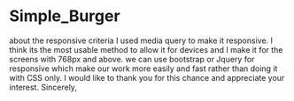 # Simple_Burger

about the responsive criteria I used media query to make it responsive.
I think its the most usable method to allow it for devices and I make it for the screens with 768px and above.
we can use bootstrap or Jquery for responsive which make our work more easily and fast rather than doing it with CSS only.
I would like to thank you for this chance and appreciate your interest.
Sincerely,
